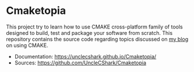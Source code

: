# Cmaketopia

This project try to learn how to use CMAKE cross-platform family of tools designed to build, test and package your software from scratch. This repository contains the source code regarding topics discussed on [my blog](https://unclecshark.github.io/) on using CMAKE.

* Documentation:    https://unclecshark.github.io/Cmaketopia/
* Sources:          https://github.com/UncleCShark/Cmaketopia